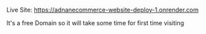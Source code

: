 Live Site: https://adnanecommerce-website-deploy-1.onrender.com

It's a free Domain so it will take some time for first time visiting
